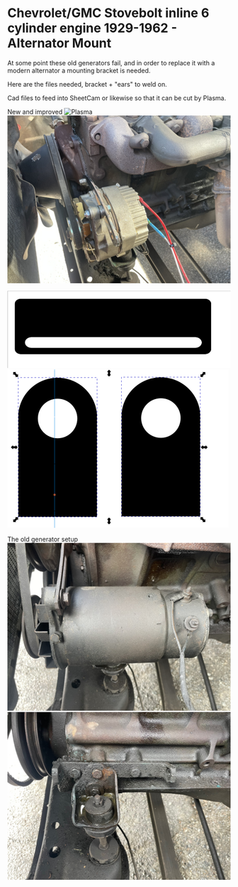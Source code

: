 # Chevrolet/GMC Stovebolt inline 6 cylinder engine 1929-1962 - Alternator Mount

At some point these old generators fail, and in order to replace it with a modern 
alternator a mounting bracket is needed.

Here are the files needed, bracket + "ears" to weld on.

Cad files to feed into SheetCam or likewise so that it can be cut by Plasma.

New and improved
![Plasma](alternator_mounte.jpg)
![Plasma](alternator_mounted.jpg)

![Plasma](alternator_bracket.png)
![Plasma](alternator_mounts.png)

The old generator setup
![Plasma](original_generator.jpg)
![Plasma](original_generator_mount.jpg)

